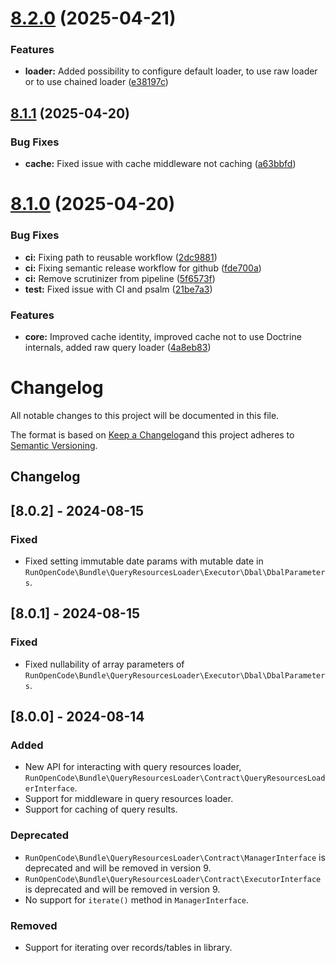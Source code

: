 # [8.2.0](https://github.com/RunOpenCode/query-resources-loader-bundle/compare/8.1.1...8.2.0) (2025-04-21)


### Features

* **loader:** Added possibility to configure default loader, to use raw loader or to use chained loader ([e38197c](https://github.com/RunOpenCode/query-resources-loader-bundle/commit/e38197cf4d87d037c42f3365805bd84063891279))

## [8.1.1](https://github.com/RunOpenCode/query-resources-loader-bundle/compare/8.1.0...8.1.1) (2025-04-20)


### Bug Fixes

* **cache:** Fixed issue with cache middleware not caching ([a63bbfd](https://github.com/RunOpenCode/query-resources-loader-bundle/commit/a63bbfd5f9a9c1edfe3db156f4f90332c09e6fe3))

# [8.1.0](https://github.com/RunOpenCode/query-resources-loader-bundle/compare/8.0.2...8.1.0) (2025-04-20)


### Bug Fixes

* **ci:** Fixing path to reusable workflow ([2dc9881](https://github.com/RunOpenCode/query-resources-loader-bundle/commit/2dc9881c5a2d831761d438fd398c952f4cc90fec))
* **ci:** Fixing semantic release workflow for github ([fde700a](https://github.com/RunOpenCode/query-resources-loader-bundle/commit/fde700a18f6125b5aeadc444a6f7da29e02d0fd3))
* **ci:** Remove scrutinizer from pipeline ([5f6573f](https://github.com/RunOpenCode/query-resources-loader-bundle/commit/5f6573f27b836ed45c3133992aa56232e5a25474))
* **test:** Fixed issue with CI and psalm ([21be7a3](https://github.com/RunOpenCode/query-resources-loader-bundle/commit/21be7a385e212e34246bc9910ae3d857a665ad67))


### Features

* **core:** Improved cache identity, improved cache not to use Doctrine internals, added raw query loader ([4a8eb83](https://github.com/RunOpenCode/query-resources-loader-bundle/commit/4a8eb83724d600d49093a57792bac114f22b394e))

# Changelog

All notable changes to this project will be documented in this file.

The format is based on [Keep a Changelog](http://keepachangelog.com/)and this project adheres to
[Semantic Versioning](http://semver.org/).

## Changelog

## [8.0.2] - 2024-08-15

### Fixed

- Fixed setting immutable date params with mutable date in
  `RunOpenCode\Bundle\QueryResourcesLoader\Executor\Dbal\DbalParameters`.

## [8.0.1] - 2024-08-15

### Fixed

- Fixed nullability of array parameters of `RunOpenCode\Bundle\QueryResourcesLoader\Executor\Dbal\DbalParameters`.

## [8.0.0] - 2024-08-14

### Added

- New API for interacting with query resources loader,
  `RunOpenCode\Bundle\QueryResourcesLoader\Contract\QueryResourcesLoaderInterface`.
- Support for middleware in query resources loader.
- Support for caching of query results.

### Deprecated

- `RunOpenCode\Bundle\QueryResourcesLoader\Contract\ManagerInterface` is deprecated and will be removed in version 9.
- `RunOpenCode\Bundle\QueryResourcesLoader\Contract\ExecutorInterface` is deprecated and will be removed in version 9.
- No support for `iterate()` method in `ManagerInterface`.

### Removed

- Support for iterating over records/tables in library.
